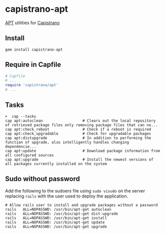 # capistrano-apt
[APT](https://wiki.debian.org/Apt) utilities for [Capistrano](https://capistranorb.com/)

## Install

    gem install capistrano-apt

## Require in Capfile

```ruby
# Capfile
# ...
require 'capistrano/apt'
# ...
```

## Tasks

```
➤  cap --tasks
cap apt:autoclean                  # Clears out the local repository of retrieved package files only removing package files that can no...
cap apt:check_reboot               # Check if a reboot is required
cap apt:check_upgradable           # Check for upgradable packages
cap apt:distupgrade                # In addition to performing the function of upgrade, also intelligently handles changing dependencie...
cap apt:update                     # Download package information from all configured sources
cap apt:upgrade                    # Install the newest versions of all packages currently installed on the system
```

## Sudo without password

Add the following to the sudoers file using `sudo visudo` on the server replacing `rails` with the user used to deploy the application.

```
# Allow rails user to install and upgrade packages without a password
rails   ALL=NOPASSWD: /usr/bin/apt-get autoclean
rails   ALL=NOPASSWD: /usr/bin/apt-get dist-upgrade
rails   ALL=NOPASSWD: /usr/bin/apt-get install
rails   ALL=NOPASSWD: /usr/bin/apt-get update
rails   ALL=NOPASSWD: /usr/bin/apt-get upgrade
```

